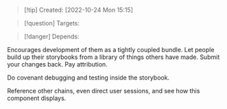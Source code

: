 >[!tip] Created: [2022-10-24 Mon 15:15]

>[!question] Targets: 

>[!danger] Depends: 

Encourages development of them as a tightly coupled bundle.
Let people build up their storybooks from a library of things others have made.
Submit your changes back.
Pay attribution.

Do covenant debugging and testing inside the storybook.

Reference other chains, even direct user sessions, and see how this component displays.